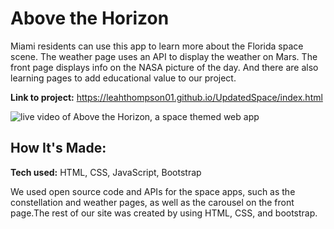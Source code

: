# Above the Horizon
Miami residents can use this app to learn more about the Florida space scene. The weather page uses an API to display the weather on Mars. The front page displays info on the NASA picture of the day. And there are also learning pages to add educational value to our project.

**Link to project:** https://leahthompson01.github.io/UpdatedSpace/index.html

![live video of Above the Horizon, a space themed web app](https://github.com/leahthompson01/UpdatedSpace/blob/main/Above-the-Horizon.gif)

## How It's Made:

**Tech used:** HTML, CSS, JavaScript, Bootstrap

We used open source code and APIs for the space apps, such as the constellation and weather pages, as well as the carousel on the front page.The rest of our site was created by using HTML, CSS, and bootstrap.
